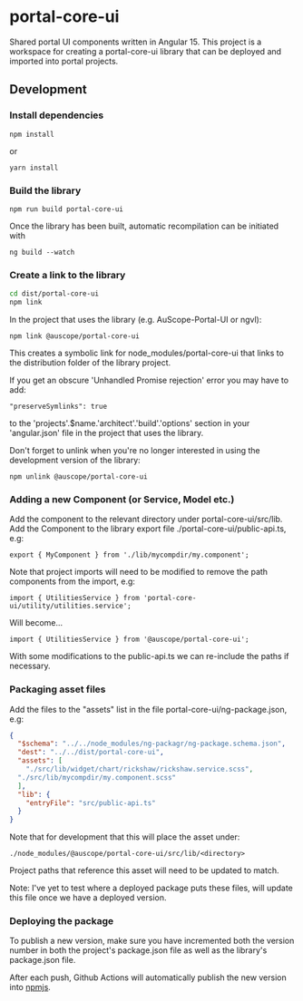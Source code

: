 # portal-core-ui
Shared portal UI components written in Angular 15. This project is a workspace for creating a portal-core-ui library that can be deployed and imported into portal projects.

## Development

### Install dependencies

```
npm install
```

or

```
yarn install
```

### Build the library

```
npm run build portal-core-ui
```

Once the library has been built, automatic recompilation can be initiated with
```
ng build --watch
```

### Create a link to the library

``` bash
cd dist/portal-core-ui
npm link
```

In the project that uses the library (e.g. AuScope-Portal-UI or ngvl):

```
npm link @auscope/portal-core-ui
```

This creates a symbolic link for node_modules/portal-core-ui that links to the distribution folder of the library project.

If you get an obscure 'Unhandled Promise rejection' error you may have to add:

```
"preserveSymlinks": true
```

to the 'projects'.$name.'architect'.'build'.'options' section in your 'angular.json' file in the project that uses the library.

Don't forget to unlink when you're no longer interested in using the development version of the library:

```
npm unlink @auscope/portal-core-ui
```

### Adding a new Component (or Service, Model etc.)

Add the component to the relevant directory under portal-core-ui/src/lib.
Add the Component to the library export file ./portal-core-ui/public-api.ts, e.g:

```
export { MyComponent } from './lib/mycompdir/my.component';
```

Note that project imports will need to be modified to remove the path components from the import, e.g:

`import { UtilitiesService } from 'portal-core-ui/utility/utilities.service';`

Will become...

```
import { UtilitiesService } from '@auscope/portal-core-ui';
```

With some modifications to the public-api.ts we can re-include the paths if necessary.

### Packaging asset files

Add the files to the "assets" list in the file portal-core-ui/ng-package.json, e.g:

``` json
{
  "$schema": "../../node_modules/ng-packagr/ng-package.schema.json",
  "dest": "../../dist/portal-core-ui",
  "assets": [
    "./src/lib/widget/chart/rickshaw/rickshaw.service.scss",
  "./src/lib/mycompdir/my.component.scss"
  ],
  "lib": {
    "entryFile": "src/public-api.ts"
  }
}
```

Note that for development that this will place the asset under:

`./node_modules/@auscope/portal-core-ui/src/lib/<directory>`

Project paths that reference this asset will need to be updated to match.

Note: I've yet to test where a deployed package puts these files, will update this file once we have a deployed version.

### Deploying the package 

To publish a new version, make sure you have incremented both the version number in both the project's package.json file as well as the library's package.json file.

After each push, Github Actions will automatically publish the new version into [npmjs](https://www.npmjs.com/package/@auscope/portal-core-ui).
